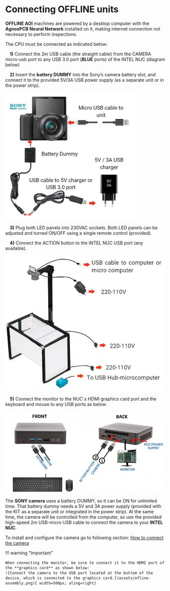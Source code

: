 # Connecting OFFLINE units


**OFFLINE AOI** machines are powered by a desktop computer with the **AgnosPCB Neural Network** installed on it, making internet connection not necessary to perform inspections. 


The CPU must be connected as indicated below:

&emsp;**1)** Connect the 2m USB cable (the straight cable) from the CAMERA micro-usb port to any USB 3.0 port (**BLUE** ports) of the INTEL NUC (diagram below)

&emsp;**2)** Insert the **battery DUMMY** into the Sony’s camera battery slot, and connect it to the provided 5V/3A USB power supply (as a separate unit or in the power strip).

![Camera connections.](assets/conect_camera.PNG)

&emsp;**3)** Plug both LED panels into 230VAC sockets. Both LED panels can be adjusted and turned ON/OFF using a single remote control (provided).

&emsp;**4)** Connect the ACTION button to the INTEL NUC USB port (any available).

![Platform connections.](assets/conecct_to.PNG)

&emsp;**5)** Connect the monitor to the NUC´s HDMI graphics card port and the keyboard and mouse to any USB ports as below.

![Nuc front and back with its connections](assets/nuc-conect.PNG)

The **SONY camera** uses a battery DUMMY, so it can be ON for unlimited time. That battery dummy needs a 5V and 3A power supply (provided with the KIT as a separate unit or integrated in the power strip). At the same time, the camera will be controlled from the computer, so use the provided high-speed 2m USB-micro USB cable to connect the camera to your **INTEL NUC**.

To install and configure the camera go to following section: [How to connect the camera](Connect-the-camera.md "How to connect the camera")

!!! warning "Important"

    When connecting the monitor, be sure to connect it to the HDMI port of the **graphics card** as shown below:
    ![Connect the camera to the USB port located at the bottom of the device, which is connected to the graphics card.](assets/ofline-assembly.png){ width=500px; aling=right}
